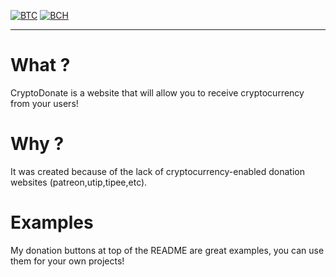 [![BTC](https://img.shields.io/badge/btc-donate-red?color=f08b16&logo=bitcoin&style=flat-square)](https://kvm46.github.io/cryptodonate/btc.html?address=1BWWu53hkVcJanjzHWJi83HZcV3WMjS3At&note=https://github.com/kvm46)
[![BCH](https://img.shields.io/badge/bch-donate-green?color=2db300&logo=cash-app&style=flat-square)](https://kvm46.github.io/cryptodonate/bch.html?address=qp9j0cp6naqxgw3elu79pf9m63u85qmmlqasaxkuze&note=https://github.com/kvm46)
***
# What ?
CryptoDonate is a website that will allow you to receive cryptocurrency from your users!
# Why ?
It was created because of the lack of cryptocurrency-enabled donation websites (patreon,utip,tipee,etc).
# Examples
My donation buttons at top of the README are great examples, you can use them for your own projects!
